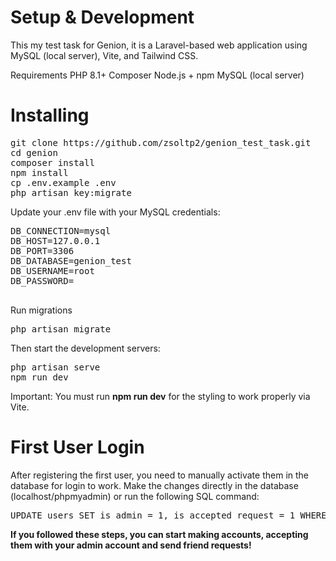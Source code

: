 <h1>Setup & Development</h1>

This my test task for Genion, it is a Laravel-based web application using MySQL (local server), Vite, and Tailwind CSS.

Requirements
PHP 8.1+
Composer
Node.js + npm
MySQL (local server)

<h1>Installing</h1>
<pre>
git clone https://github.com/zsoltp2/genion_test_task.git 
cd genion
composer install
npm install 
cp .env.example .env 
php artisan key:migrate
</pre>


Update your .env file with your MySQL credentials:
<pre>
DB_CONNECTION=mysql
DB_HOST=127.0.0.1
DB_PORT=3306
DB_DATABASE=genion_test
DB_USERNAME=root
DB_PASSWORD=

</pre>


Run migrations
<pre>
php artisan migrate
</pre>

Then start the development servers:
<pre>
php artisan serve
npm run dev
</pre>

Important: You must run <strong>npm run dev</strong> for the styling to work properly via Vite.

<h1>
    First User Login
</h1>
After registering the first user, you need to manually activate them in the database for login to work. Make the changes directly in the database (localhost/phpmyadmin) or run the following SQL command:

<pre>
UPDATE users SET is_admin = 1, is_accepted_request = 1 WHERE id = 1;
</pre>

<strong>If you followed these steps, you can start making accounts, accepting them with your admin account and send friend requests!</strong>
